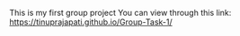 This is my first group project
You can view through this link: https://tinuprajapati.github.io/Group-Task-1/
